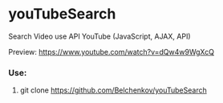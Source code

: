 # youTubeSearch
Search Video use API YouTube (JavaScript, AJAX, API)

Preview: https://www.youtube.com/watch?v=dQw4w9WgXcQ

### Use:
1. git clone https://github.com/Belchenkov/youTubeSearch
